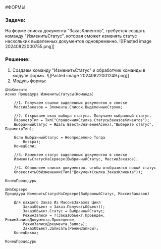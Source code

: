 #ФОРМЫ 
### Задача:
На форме списка документа "ЗаказКлиентов", требуется создать команду "ИзменитьСтатус", которая сможет изменять статус нескольких выделенных документов одновременно.
![[Pasted image 20240822000755.png]]

### Решение:
1. Создаем команду "ИзменитьСтатус" и обработчик команды в модуле формы.
![[Pasted image 20240822001249.png]]
2. Модуль формы:
```bsl
&НаКлиенте
Асинх Процедура ИзменитьСтатусы(Команда)
	
	//1. Получаем ссылки выделенных документов в списке
	МассивЗаказов = Элементы.Список.ВыделенныеСтроки;
	
	//2. Открываем окно выбора статуса. Получаем выбранный статус.
	ПараметрТип = Тип("СправочникСсылка.СтатусыЗаказовКлиентов");
	ВыбранныйСтатус = Ждать ВвестиЗначениеАсинх(,"Выберите статус", ПараметрТип);
	
	Если ВыбранныйСтатус = Неопределено Тогда
		Возврат;
	КонецЕсли;
	
	//3. Изменяем статус выделенных документов в списке
	ИзменитьСтатусНаСервере(ВыбранныйСтатус, МассивЗаказов);
	
	//4. Обновляем список документов, чтобы отобразился новый статус
	ОповеститьОбИзменении(Тип("ДокументСсылка.ЗаказКлиента"));

КонецПроцедуры

&НаСервере
Процедура ИзменитьСтатусНаСервере(ВыбранныйСтатус, МассивЗаказов)
	
	Для каждого Заказ Из МассивЗаказов Цикл
		ЗаказОбъект = Заказ.ПолучитьОбъект();
		ЗаказОбъект.Статус = ВыбранныйСтатус;
		РежимЗаписи = ?(ЗаказОбъект.Проведен, РежимЗаписиДокумента.Проведение, 
		РежимЗаписиДокумента.Запись);
		ЗаказОбъект.Записать(РежимЗаписи);
	КонецЦикла; 
	
КонецПроцедуры
```